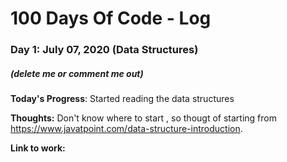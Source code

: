 # 100 Days Of Code - Log

### Day 1: July 07, 2020 (Data Structures)
##### (delete me or comment me out)

**Today's Progress**: Started reading the data structures 


**Thoughts:** Don't know where to start , so thougt of starting from https://www.javatpoint.com/data-structure-introduction.

**Link to work:** 
